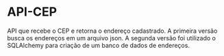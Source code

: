 # API-CEP

API que recebe o CEP e retorna o endereço cadastrado.
A primeira versão busca os endereços em um arquivo json.
A segunda versão foi utilizado o SQLAlchemy para criação de um banco de dados de endereços.
